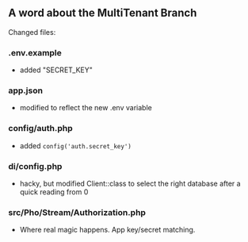 ## A word about the MultiTenant Branch

Changed files:

### .env.example
* added "SECRET_KEY"

### app.json
* modified to reflect the new .env variable


### config/auth.php
* added ```config('auth.secret_key')```

### di/config.php
* hacky, but modified Client::class to select the right database after a quick reading from 0

### src/Pho/Stream/Authorization.php
* Where real magic happens. App key/secret matching.

